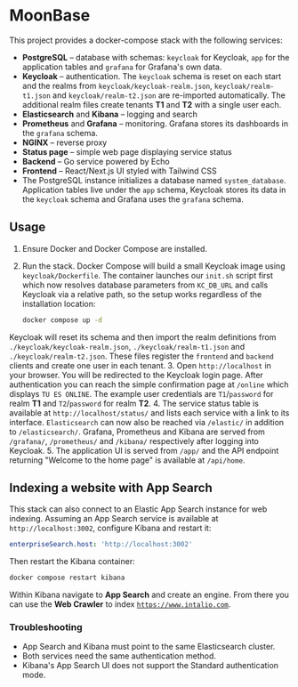 # MoonBase

This project provides a docker-compose stack with the following services:

- **PostgreSQL** – database with schemas: `keycloak` for Keycloak, `app` for the
  application tables and `grafana` for Grafana's own data.
- **Keycloak** – authentication. The `keycloak` schema is reset on each start
  and the realms from `keycloak/keycloak-realm.json`, `keycloak/realm-t1.json`
  and `keycloak/realm-t2.json` are re-imported automatically. The additional
  realm files create tenants **T1** and **T2** with a single user each.
- **Elasticsearch** and **Kibana** – logging and search
- **Prometheus** and **Grafana** – monitoring. Grafana stores its dashboards in
  the `grafana` schema.
- **NGINX** – reverse proxy
- **Status page** – simple web page displaying service status
- **Backend** – Go service powered by Echo
- **Frontend** – React/Next.js UI styled with Tailwind CSS
- The PostgreSQL instance initializes a database named `system_database`.
  Application tables live under the `app` schema, Keycloak stores its data in
  the `keycloak` schema and Grafana uses the `grafana` schema.

## Usage

1. Ensure Docker and Docker Compose are installed.
2. Run the stack. Docker Compose will build a small Keycloak image using
   `keycloak/Dockerfile`. The container launches our `init.sh` script first
   which now resolves database parameters from `KC_DB_URL` and calls Keycloak
   via a relative path, so the setup works regardless of the installation
   location:

   ```bash
   docker compose up -d
   ```
 Keycloak will reset its schema and then import the realm definitions from
  `./keycloak/keycloak-realm.json`, `./keycloak/realm-t1.json` and
  `./keycloak/realm-t2.json`. These files register the `frontend` and `backend`
  clients and create one user in each tenant.
3. Open `http://localhost` in your browser. You will be redirected to the
   Keycloak login page. After authentication you can reach the simple
   confirmation page at `/online` which displays `TU ES ONLINE`.
   The example user credentials are `T1`/`password` for realm **T1** and
   `T2`/`password` for realm **T2**.
4. The service status table is available at `http://localhost/status/` and lists
   each service with a link to its interface. `Elasticsearch` can now also be
   reached via `/elastic/` in addition to `/elasticsearch/`.
   Grafana, Prometheus and Kibana are served from `/grafana/`, `/prometheus/`
   and `/kibana/` respectively after logging into Keycloak.
5. The application UI is served from `/app/` and the API endpoint returning
 "Welcome to the home page" is available at `/api/home`.

## Indexing a website with App Search

This stack can also connect to an Elastic App Search instance for web
indexing. Assuming an App Search service is available at
`http://localhost:3002`, configure Kibana and restart it:

```yaml
enterpriseSearch.host: 'http://localhost:3002'
```

Then restart the Kibana container:

```bash
docker compose restart kibana
```

Within Kibana navigate to **App Search** and create an engine. From there you
can use the **Web Crawler** to index [`https://www.intalio.com`](https://www.intalio.com).

### Troubleshooting

- App Search and Kibana must point to the same Elasticsearch cluster.
- Both services need the same authentication method.
- Kibana's App Search UI does not support the Standard authentication mode.
